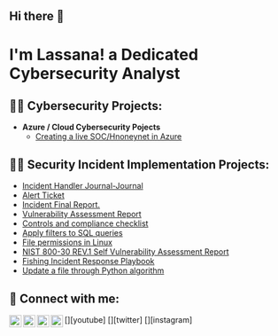 ## Hi there 👋

<h1>I'm Lassana! a Dedicated Cybersecurity Analyst</h1>

<h2>👨‍💻 Cybersecurity Projects:</h2>

- <b>Azure / Cloud Cybersecurity Pojects</b>
  - [Creating a live SOC/Hnoneynet in Azure](https://github.com/LassanaB/Azure-SOC)

<h2>👨‍💻 Security Incident Implementation Projects:</h2>

- [Incident Handler Journal-Journal](https://www.youtube.com/watch?v=a83ASGn_V_s)
- [Alert Ticket](https://www.youtube.com/watch?v=uHy3oM7NnoU)
- [Incident Final Report.](https://www.youtube.com/watch?v=N-L9hklSlNk)
- [Vulnerability Assessment Report](https://www.youtube.com/watch?v=OfvdQeh79s0)
- [Controls and compliance checklist](https://www.youtube.com/watch?v=E2MwRWxDBkA)
- [Apply filters to SQL queries](https://www.youtube.com/watch?v=E2MwRWxDBkA)
- [File permissions in Linux](https://www.youtube.com/watch?v=E2MwRWxDBkA)
- [NIST 800-30 REV.1 Self Vulnerability Assessment Report](https://www.youtube.com/watch?v=E2MwRWxDBkA)
- [Fishing Incident Response Playbook](https://www.youtube.com/watch?v=E2MwRWxDBkA)
- [Update a file through Python algorithm](https://www.youtube.com/watch?v=E2MwRWxDBkA)
  




<h2> 🤳 Connect with me:</h2>

[<img align="left" alt="JoshMadakor | YouTube" width="22px" src="https://cdn.jsdelivr.net/npm/simple-icons@v3/icons/youtube.svg" />][youtube]
[<img align="left" alt="JoshMadakor | Twitter" width="22px" src="https://cdn.jsdelivr.net/npm/simple-icons@v3/icons/twitter.svg" />][twitter]
[<img align="left" alt="JoshMadakor | LinkedIn" width="22px" src="https://cdn.jsdelivr.net/npm/simple-icons@v3/icons/linkedin.svg" />][linkedin]
[<img align="left" alt="JoshMadakor | Instagram" width="22px" src="https://cdn.jsdelivr.net/npm/simple-icons@v3/icons/instagram.svg" />][instagram]


[linkedin]: https://linkedin.com/in/lassana-bakayoko
